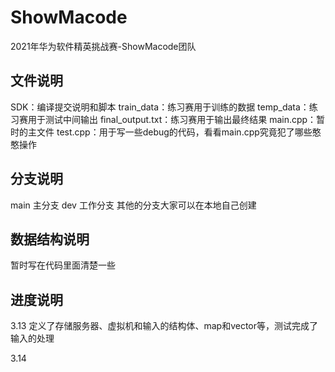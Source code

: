 # ShowMacode

2021年华为软件精英挑战赛-ShowMacode团队

## 文件说明

SDK：编译提交说明和脚本
train_data：练习赛用于训练的数据
temp_data：练习赛用于测试中间输出
final_output.txt：练习赛用于输出最终结果
main.cpp：暂时的主文件
test.cpp：用于写一些debug的代码，看看main.cpp究竟犯了哪些憨憨操作

## 分支说明

main 主分支
dev 工作分支
其他的分支大家可以在本地自己创建

## 数据结构说明

暂时写在代码里面清楚一些

## 进度说明

3.13 定义了存储服务器、虚拟机和输入的结构体、map和vector等，测试完成了输入的处理

3.14
